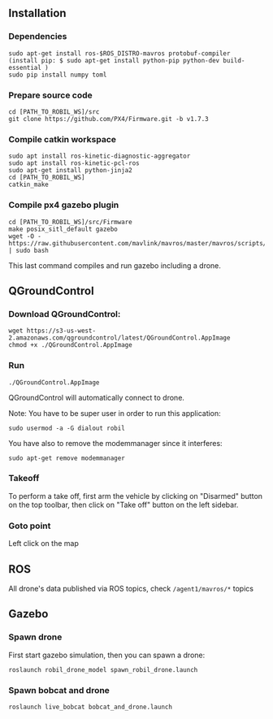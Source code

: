 ## Installation

### Dependencies
```
sudo apt-get install ros-$ROS_DISTRO-mavros protobuf-compiler
(install pip: $ sudo apt-get install python-pip python-dev build-essential )
sudo pip install numpy toml
```

### Prepare source code
```
cd [PATH_TO_ROBIL_WS]/src
git clone https://github.com/PX4/Firmware.git -b v1.7.3
```

### Compile catkin workspace
```
sudo apt install ros-kinetic-diagnostic-aggregator 
sudo apt install ros-kinetic-pcl-ros
sudo apt-get install python-jinja2 
cd [PATH_TO_ROBIL_WS]
catkin_make
```

### Compile px4 gazebo plugin
```
cd [PATH_TO_ROBIL_WS]/src/Firmware
make posix_sitl_default gazebo
wget -O - https://raw.githubusercontent.com/mavlink/mavros/master/mavros/scripts/install_geographiclib_datasets.sh | sudo bash
```
This last command compiles and run gazebo including a drone.

## QGroundControl

### Download QGroundControl:
```
wget https://s3-us-west-2.amazonaws.com/qgroundcontrol/latest/QGroundControl.AppImage
chmod +x ./QGroundControl.AppImage
```

### Run
```
./QGroundControl.AppImage
```

QGroundControl will automatically connect to drone.

Note: 
You have to be super user in order to run this application:
```
sudo usermod -a -G dialout robil
```
You have also to remove the modemmanager since it interferes:
```
sudo apt-get remove modemmanager
```

### Takeoff
To perform a take off, first arm the vehicle by clicking 
on "Disarmed" button on the top toolbar, then click on 
"Take off" button on the left sidebar.

### Goto point
Left click on the map

## ROS
All drone's data published via ROS topics, check ```/agent1/mavros/*``` topics

## Gazebo

### Spawn drone

First start gazebo simulation, then you can spawn a drone:
```
roslaunch robil_drone_model spawn_robil_drone.launch
```

### Spawn bobcat and drone

```
roslaunch live_bobcat bobcat_and_drone.launch
```

